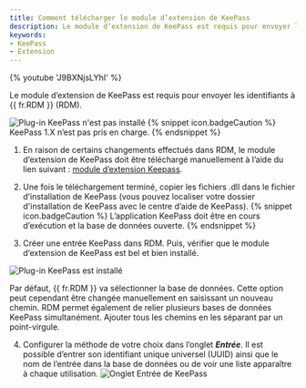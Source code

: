 ```yaml
---
title: Comment télécharger le module d’extension de KeePass
description: Le module d’extension de KeePass est requis pour envoyer les identifiants à Remote Desktop Manager.
keywords:
- KeePass
- Extension
---
```


{% youtube 'J9BXNjsLYhI' %}

Le module d’extension de KeePass est requis pour envoyer les identifiants à {{ fr.RDM }} (RDM). 

![Plug-in KeePass n'est pas installé](https://webdevolutions.azureedge.net/docs/fr/kb/KB4016.png) 
{% snippet icon.badgeCaution %} 
KeePass 1.X n’est pas pris en charge. 
{% endsnippet %}
 
1. En raison de certains changements effectués dans RDM, le module d’extension de KeePass doit être téléchargé manuellement à l’aide du lien suivant : [module d’extension Keepass](https://cdn.devolutions.net/download/Devolutions.RemoteDesktopManager.KeePassPlugin.2.1.2.0.zip). 
1. Une fois le téléchargement terminé, copier les fichiers .dll dans le fichier d’installation de KeePass (vous pouvez localiser votre dossier d'installation de KeePass avec le centre d’aide de KeePass). 
{% snippet icon.badgeCaution %} 
L’application KeePass doit être en cours d’exécution et la base de données ouverte. 
{% endsnippet %}
 
3. Créer une entrée KeePass dans RDM. Puis, vérifier que le module d’extension de KeePass est bel et bien installé. 

![Plug-in KeePass est installé](https://webdevolutions.azureedge.net/docs/fr/kb/KB4017.png) 

Par défaut, {{ fr.RDM }} va sélectionner la base de données. Cette option peut cependant être changée manuellement en saisissant un nouveau chemin. RDM permet également de relier plusieurs bases de données KeePass simultanément. Ajouter tous les chemins en les séparant par un point-virgule. 

4. Configurer la méthode de votre choix dans l’onglet ***Entrée***. Il est possible d’entrer son identifiant unique universel (UUID) ainsi que le nom de l’entrée dans la base de données ou de voir une liste apparaître à chaque utilisation. 
![Onglet Entrée de KeePass](https://webdevolutions.azureedge.net/docs/fr/kb/KB4018.png) 

